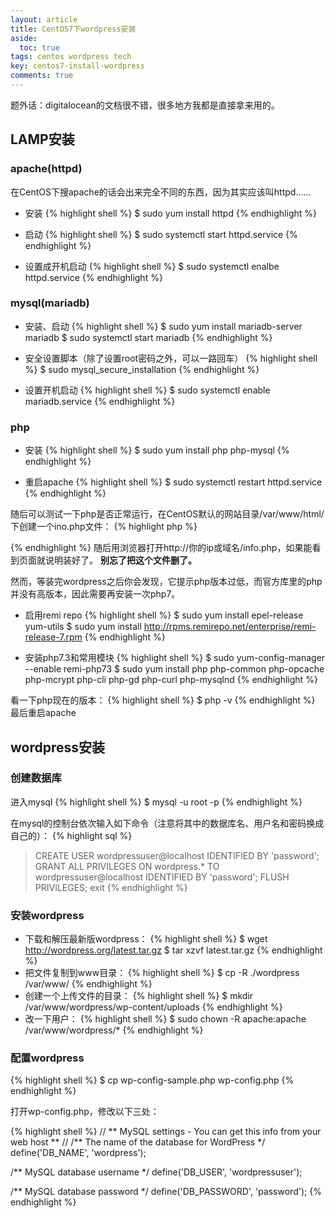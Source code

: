 ```yaml
---
layout: article
title: CentOS7下wordpress安装
aside:
  toc: true
tags: centos wordpress tech
key: centos7-install-wordpress
comments: true
---
```


题外话：digitalocean的文档很不错，很多地方我都是直接拿来用的。

<!--more-->

## LAMP安装

### apache(httpd)

在CentOS下搜apache的话会出来完全不同的东西，因为其实应该叫httpd……

- 安装
{% highlight shell %}
$ sudo yum install httpd
{% endhighlight %}

- 启动
{% highlight shell %}
$ sudo systemctl start httpd.service
{% endhighlight %}

- 设置成开机启动
{% highlight shell %}
$ sudo systemctl enalbe httpd.service
{% endhighlight %}

### mysql(mariadb)

- 安装、启动
{% highlight shell %}
$ sudo yum install mariadb-server mariadb
$ sudo systemctl start mariadb
{% endhighlight %}

- 安全设置脚本（除了设置root密码之外，可以一路回车）
{% highlight shell %}
$ sudo mysql_secure_installation
{% endhighlight %}

- 设置开机启动
{% highlight shell %}
$ sudo systemctl enable mariadb.service
{% endhighlight %}

### php

- 安装
{% highlight shell %}
$ sudo yum install php php-mysql
{% endhighlight %}

- 重启apache
{% highlight shell %}
$ sudo systemctl restart httpd.service
{% endhighlight %}

随后可以测试一下php是否正常运行，在CentOS默认的网站目录/var/www/html/下创建一个ino.php文件：
{% highlight php %}
<?php phpinfo(); ?>
{% endhighlight %}
随后用浏览器打开http://你的ip或域名/info.php，如果能看到页面就说明装好了。
**别忘了把这个文件删了。**

然而，等装完wordpress之后你会发现，它提示php版本过低，而官方库里的php并没有高版本，因此需要再安装一次php7。

- 启用remi repo
{% highlight shell %}
$ sudo yum install epel-release yum-utils
$ sudo yum install http://rpms.remirepo.net/enterprise/remi-release-7.rpm
{% endhighlight %}

- 安装php7.3和常用模块
{% highlight shell %}
$ sudo yum-config-manager --enable remi-php73
$ sudo yum install php php-common php-opcache php-mcrypt php-cli php-gd php-curl php-mysqlnd
{% endhighlight %}

看一下php现在的版本：
{% highlight shell %}
$ php -v
{% endhighlight %}
最后重启apache

## wordpress安装

### 创建数据库

进入mysql
{% highlight shell %}
$ mysql -u root -p
{% endhighlight %}

在mysql的控制台依次输入如下命令（注意将其中的数据库名、用户名和密码换成自己的）：
{% highlight sql %}
> CREATE USER wordpressuser@localhost IDENTIFIED BY 'password';
> GRANT ALL PRIVILEGES ON wordpress.* TO wordpressuser@localhost IDENTIFIED BY 'password';
> FLUSH PRIVILEGES;
> exit
{% endhighlight %}

### 安装wordpress

- 下载和解压最新版wordpress：
{% highlight shell %}
$ wget http://wordpress.org/latest.tar.gz
$ tar xzvf latest.tar.gz
{% endhighlight %}
- 把文件复制到www目录：
{% highlight shell %}
$ cp -R ./wordpress /var/www/
{% endhighlight %}
- 创建一个上传文件的目录：
{% highlight shell %}
$ mkdir /var/www/wordpress/wp-content/uploads
{% endhighlight %}
- 改一下用户：
{% highlight shell %}
$ sudo chown -R apache:apache /var/www/wordpress/*
{% endhighlight %}

### 配置wordpress

{% highlight shell %}
$ cp wp-config-sample.php wp-config.php
{% endhighlight %}

打开wp-config.php，修改以下三处：

{% highlight shell %}
// ** MySQL settings - You can get this info from your web host ** //
/** The name of the database for WordPress */
define('DB_NAME', 'wordpress');

/** MySQL database username */
define('DB_USER', 'wordpressuser');

/** MySQL database password */
define('DB_PASSWORD', 'password');
{% endhighlight %}

